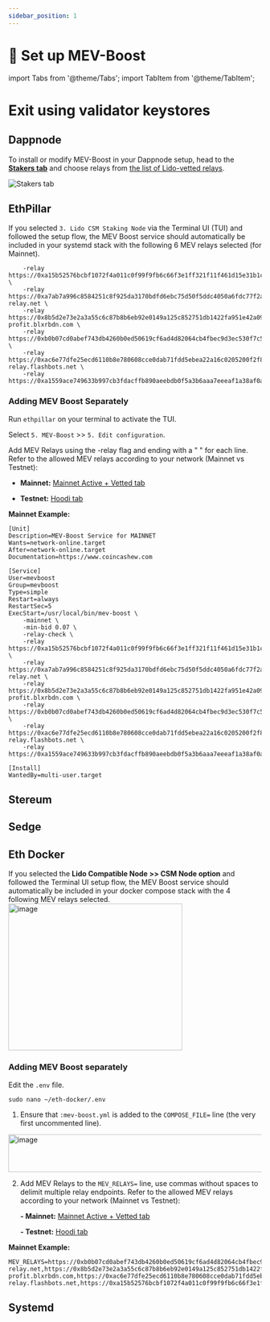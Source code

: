 ```yaml
---
sidebar_position: 1
---
```


# 🤖 Set up MEV-Boost

import Tabs from '@theme/Tabs';
import TabItem from '@theme/TabItem';

# Exit using validator keystores

## Dappnode

To install or modify MEV-Boost in your Dappnode setup, head to the [**Stakers tab**](http://my.dappnode/stakers/ethereum) and choose relays from [the list of Lido-vetted relays](https://enchanted-direction-844.notion.site/6d369eb33f664487800b0dedfe32171e?v=d255247c822c409f99c498aeb6a4e51d).

![Stakers tab](/img/csm-guide/mev-1.png)

## EthPillar

If you selected `3. Lido CSM Staking Node` via the Terminal UI (TUI) and followed the setup flow, the MEV Boost service should automatically be included in your systemd stack with the following 6 MEV relays selected (for Mainnet). 

```
    -relay https://0xa15b52576bcbf1072f4a011c0f99f9fb6c66f3e1ff321f11f461d15e31b1cb359caa092c71bbded0bae5b5ea401aab7e@aestus.live \
    -relay https://0xa7ab7a996c8584251c8f925da3170bdfd6ebc75d50f5ddc4050a6fdc77f2a3b5fce2cc750d0865e05d7228af97d69561@agnostic-relay.net \
    -relay https://0x8b5d2e73e2a3a55c6c87b8b6eb92e0149a125c852751db1422fa951e42a09b82c142c3ea98d0d9930b056a3bc9896b8f@bloxroute.max-profit.blxrbdn.com \
    -relay https://0xb0b07cd0abef743db4260b0ed50619cf6ad4d82064cb4fbec9d3ec530f7c5e6793d9f286c4e082c0244ffb9f2658fe88@bloxroute.regulated.blxrbdn.com \
    -relay https://0xac6e77dfe25ecd6110b8e780608cce0dab71fdd5ebea22a16c0205200f2f8e2e3ad3b71d3499c54ad14d6c21b41a37ae@boost-relay.flashbots.net \
    -relay https://0xa1559ace749633b997cb3fdacffb890aeebdb0f5a3b6aaa7eeeaf1a38af0a8fe88b9e4b1f61f236d2e64d95733327a62@relay.ultrasound.money
```

### Adding MEV Boost Separately
Run `ethpillar` on your terminal to activate the TUI.

Select `5. MEV-Boost` >> `5. Edit configuration`.

Add MEV Relays using the -relay flag and ending with a " \" for each line. Refer to the allowed MEV relays according to your network (Mainnet vs Testnet):

- **Mainnet:** [Mainnet Active + Vetted tab](https://enchanted-direction-844.notion.site/6d369eb33f664487800b0dedfe32171e?v=8e5d1f1276b0493caea8a2aa1517ed65)
   
- **Testnet:** [Hoodi tab](https://enchanted-direction-844.notion.site/6d369eb33f664487800b0dedfe32171e?v=1bdbf633d0c980ddb2c3000ce3c37311)

**Mainnet Example:**

```
[Unit]
Description=MEV-Boost Service for MAINNET
Wants=network-online.target
After=network-online.target
Documentation=https://www.coincashew.com

[Service]
User=mevboost
Group=mevboost
Type=simple
Restart=always
RestartSec=5
ExecStart=/usr/local/bin/mev-boost \
    -mainnet \
    -min-bid 0.07 \
    -relay-check \
    -relay https://0xa15b52576bcbf1072f4a011c0f99f9fb6c66f3e1ff321f11f461d15e31b1cb359caa092c71bbded0bae5b5ea401aab7e@aestus.live \
    -relay https://0xa7ab7a996c8584251c8f925da3170bdfd6ebc75d50f5ddc4050a6fdc77f2a3b5fce2cc750d0865e05d7228af97d69561@agnostic-relay.net \
    -relay https://0x8b5d2e73e2a3a55c6c87b8b6eb92e0149a125c852751db1422fa951e42a09b82c142c3ea98d0d9930b056a3bc9896b8f@bloxroute.max-profit.blxrbdn.com \
    -relay https://0xb0b07cd0abef743db4260b0ed50619cf6ad4d82064cb4fbec9d3ec530f7c5e6793d9f286c4e082c0244ffb9f2658fe88@bloxroute.regulated.blxrbdn.com \
    -relay https://0xac6e77dfe25ecd6110b8e780608cce0dab71fdd5ebea22a16c0205200f2f8e2e3ad3b71d3499c54ad14d6c21b41a37ae@boost-relay.flashbots.net \
    -relay https://0xa1559ace749633b997cb3fdacffb890aeebdb0f5a3b6aaa7eeeaf1a38af0a8fe88b9e4b1f61f236d2e64d95733327a62@relay.ultrasound.money

[Install]
WantedBy=multi-user.target
```




## Stereum

## Sedge

## Eth Docker
If you selected the **Lido Compatible Node >> CSM Node option** and followed the Terminal UI setup flow, the MEV Boost service should automatically be included in your docker compose stack with the 4 following MEV relays selected. 
<img width="346" height="292" alt="image" src="https://github.com/user-attachments/assets/b6c246a1-8423-494f-9294-530917026287" />

### Adding MEV Boost separately
Edit the `.env` file.
```
sudo nano ~/eth-docker/.env 
```
1. Ensure that `:mev-boost.yml` is added to the `COMPOSE_FILE=` line (the very first uncommented line).
<img width="860" height="75" alt="image" src="https://github.com/user-attachments/assets/c4eb007f-1b45-433e-a26e-a370059b6058" />

2. Add MEV Relays to the `MEV_RELAYS=` line, use commas without spaces to delimit multiple relay endpoints. Refer to the allowed MEV relays according to your network (Mainnet vs Testnet):

   **- Mainnet:** [Mainnet Active + Vetted tab](https://enchanted-direction-844.notion.site/6d369eb33f664487800b0dedfe32171e?v=8e5d1f1276b0493caea8a2aa1517ed65)

   **- Testnet:** [Hoodi tab](https://enchanted-direction-844.notion.site/6d369eb33f664487800b0dedfe32171e?v=1bdbf633d0c980ddb2c3000ce3c37311)

**Mainnet Example:**

```
MEV_RELAYS=https://0xb0b07cd0abef743db4260b0ed50619cf6ad4d82064cb4fbec9d3ec530f7c5e6793d9f286c4e082c0244ffb9f2658fe88@bloxroute.regulated.blxrbdn.com,https://0xa7ab7a996c8584251c8f925da3170bdfd6ebc75d50f5ddc4050a6fdc77f2a3b5fce2cc750d0865e05d7228af97d69561@agnostic-relay.net,https://0x8b5d2e73e2a3a55c6c87b8b6eb92e0149a125c852751db1422fa951e42a09b82c142c3ea98d0d9930b056a3bc9896b8f@bloxroute.max-profit.blxrbdn.com,https://0xac6e77dfe25ecd6110b8e780608cce0dab71fdd5ebea22a16c0205200f2f8e2e3ad3b71d3499c54ad14d6c21b41a37ae@boost-relay.flashbots.net,https://0xa15b52576bcbf1072f4a011c0f99f9fb6c66f3e1ff321f11f461d15e31b1cb359caa092c71bbded0bae5b5ea401aab7e@aestus.live,https://0xa1559ace749633b997cb3fdacffb890aeebdb0f5a3b6aaa7eeeaf1a38af0a8fe88b9e4b1f61f236d2e64d95733327a62@relay.ultrasound.money
```

## Systemd
